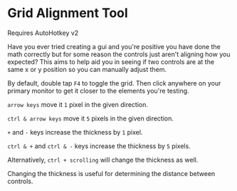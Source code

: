 # Grid Alignment Tool
Requires AutoHotkey v2

Have you ever tried creating a gui and you're positive you have done the math correctly but for some reason the controls just aren't aligning how you expected? This aims to help aid you in seeing if two controls are at the same x or y position so you can manually adjust them.

By default, double tap `F4` to toggle the grid. Then click anywhere on your primary monitor to get it closer to the elements you're testing.

`arrow keys` move it `1` pixel in the given direction.

`ctrl & arrow keys` move it `5` pixels in the given direction.



`+` and `-` keys increase the thickness by `1` pixel.

`ctrl & +` and `ctrl & -` keys increase the thickness by `5` pixels.

Alternatively, `ctrl + scrolling` will change the thickness as well.

Changing the thickness is useful for determining the distance between controls.
